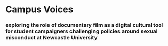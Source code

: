 # Campus Voices
### exploring the role of documentary film as a digital cultural tool for student campaigners challenging policies around sexual misconduct at Newcastle University

